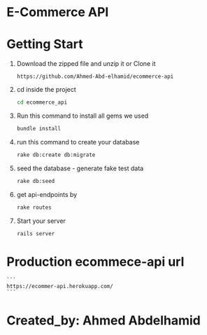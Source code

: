 # E-Commerce API

# Getting Start

1. Download the zipped file and unzip it or Clone it
    ```
    https://github.com/Ahmed-Abd-elhamid/ecommerce-api
    ```
2. cd inside the project
    ```sh
    cd ecommerce_api
    ```
3.  Run this command to install all gems we used
    ```sh
    bundle install
    ```
4. run this command to create your database
    ```sh
    rake db:create db:migrate
    ```
5. seed the database - generate fake test data
    ```sh
    rake db:seed
    ```
6. get api-endpoints by
    ```sh
    rake routes
    ```
7. Start your server
    ```sh
    rails server
    ```

# Production ecommece-api url 
    ```
    https://ecommer-api.herokuapp.com/
    ```

# Created_by: Ahmed Abdelhamid

